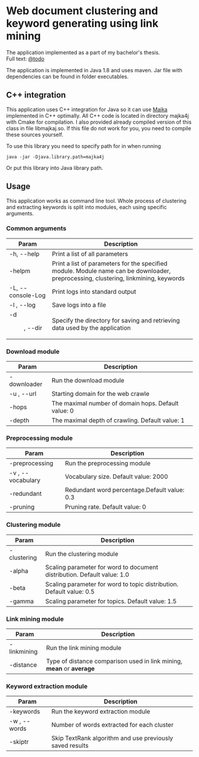 # Web document clustering and keyword generating using link mining
The application implemented as a part of my bachelor's thesis.<br>
 Full text: <a href="#tood">@todo</a>

The application is implemented in Java 1.8 and uses maven. Jar file with dependencies can be found in folder executables.

## C++ integration
This application uses C++ integration for Java so it can use <a href="https://nlp.fi.muni.cz/ma/free.html">Majka</a> implemented in C++ optimally.
All C++ code is located in directory majka4j with Cmake for compilation. I also provided already compiled version of this class in file libmajkaj.so.
If this file do not work for you, you need to compile these sources yourself.<br>
 
To use this library you need to specify path for in when running
```
java -jar -Djava.library.path=majka4j
```
Or put this library into Java library path.

## Usage
This application works as command line tool. Whole process of clustering and extracting keywords is split into modules, each using specific arguments.

### Common arguments
| Param | Description |
| ----- | ----------- |
| -h, --help| Print a list of all parameters|
| -helpm <module name> | Print a list of parameters for the specified module. Module name can be downloader, preprocessing, clustering, linkmining, keywords |
| -L, --console-Log | Print logs into standard output |
| -l <file name>, --log <file name> | Save logs into a file |
| -d <dir name>, --dir <dir name> | Specify the directory for saving and retrieving data used by the application |

### Download module
| Param | Description |
| ----- | ----------- |
| -downloader | Run the download module |
| -u <url>, --url <url> | Starting domain for the web crawle |
| -hops <integer> | The maximal number of domain hops. Default value: 0 |
| -depth <integer> | The maximal depth of crawling. Default value: 1 |

### Preprocessing module
| Param | Description |
| ----- | ----------- |
| -preprocessing | Run the preprocessing module |
| -v <integer>, --vocabulary <integer> | Vocabulary size. Default value: 2000 |
| -redundant <double> | Redundant word percentage.Default value: 0.3 |
| -pruning <double> | Pruning rate.  Default value: 0 |

### Clustering module
| Param | Description |
| ----- | ----------- |
| -clustering | Run the clustering module  |
| -alpha <double> | Scaling parameter for word to document distribution. Default value: 1.0 |
| -beta <double> | Scaling parameter for word to topic distribution. Default value: 0.5 |
| -gamma <double> | Scaling parameter for topics. Default value: 1.5 |

### Link mining module
| Param | Description |
| ----- | ----------- |
| -linkmining | Run the link mining module |
| -distance  <string> | Type of distance comparison used in link mining, **mean** or **average**  |


### Keyword extraction module
| Param | Description |
| ----- | ----------- |
| -keywords | Run the keyword extraction module  |
| -w <integer>, --words <integer> | Number of words extracted for each cluster |
| -skiptr | Skip TextRank algorithm and use previously saved results |
